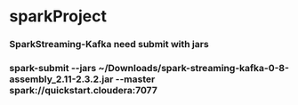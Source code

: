 ﻿# sparkProject
### SparkStreaming-Kafka need submit with jars
### spark-submit --jars ~/Downloads/spark-streaming-kafka-0-8-assembly_2.11-2.3.2.jar --master spark://quickstart.cloudera:7077 
